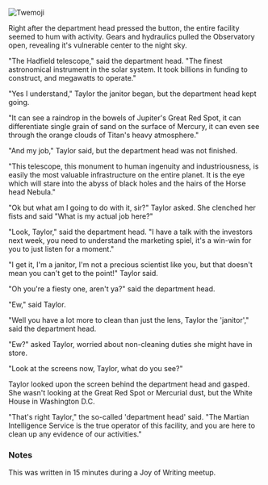 ![Twemoji](/j-astronomers/attachments/thumbnail.svg)

Right after the department head pressed the button, the entire facility seemed to hum with activity. Gears and hydraulics pulled the Observatory open, revealing it's vulnerable center to the night sky.

"The Hadfield telescope," said the department head. "The finest astronomical instrument in the solar system. It took billions in funding to construct, and megawatts to operate."

"Yes I understand," Taylor the janitor began, but the department head kept going.

"It can see a raindrop in the bowels of Jupiter's Great Red Spot, it can differentiate single grain of sand on the surface of Mercury, it can even see through the orange clouds of Titan's heavy atmosphere."

"And my job," Taylor said, but the department head was not finished.

"This telescope, this monument to human ingenuity and industriousness, is easily the most valuable infrastructure on the entire planet. It is the eye which will stare into the abyss of black holes and the hairs of the Horse head Nebula."

"Ok but what am I going to do with it, sir?" Taylor asked. She clenched her fists and said "What is my actual job here?"

"Look, Taylor," said the department head. "I have a talk with the investors next week, you need to understand the marketing spiel, it's a win-win for you to just listen for a moment."

"I get it, I'm a janitor, I'm not a precious scientist like you, but that doesn't mean you can't get to the point!" Taylor said.

"Oh you're a fiesty one, aren't ya?" said the department head.

"Ew," said Taylor.

"Well you have a lot more to clean than just the lens, Taylor the 'janitor'," said the department head.

"Ew?" asked Taylor, worried about non-cleaning duties she might have in store.

"Look at the screens now, Taylor, what do you see?"

Taylor looked upon the screen behind the department head and gasped. She wasn't looking at the Great Red Spot or Mercurial dust, but the White House in Washington D.C.

"That's right Taylor," the so-called 'department head' said. "The Martian Intelligence Service is the true operator of this facility, and you are here to clean up any evidence of our activities."

### Notes

This was written in 15 minutes during a Joy of Writing meetup.